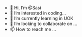 - 👋 Hi, I’m @Sasi
- 👀 I’m interested in coding...
- 🌱 I’m currently learning in UOK
- 💞️ I’m looking to collaborate on ...
- 📫 How to reach me ...

<!---
SaziRanasinghe/SaziRanasinghe is a ✨ special ✨ repository because its `README.md` (this file) appears on your GitHub profile.
You can click the Preview link to take a look at your changes.
--->
